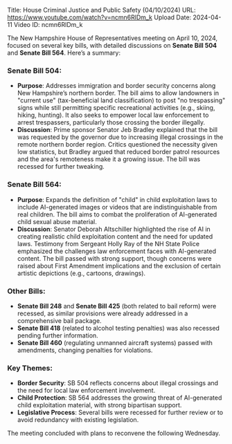 Title: House Criminal Justice and Public Safety (04/10/2024)
URL: https://www.youtube.com/watch?v=ncmn6RlDm_k
Upload Date: 2024-04-11
Video ID: ncmn6RlDm_k

The New Hampshire House of Representatives meeting on April 10, 2024, focused on several key bills, with detailed discussions on **Senate Bill 504** and **Senate Bill 564**. Here’s a summary:

### **Senate Bill 504**:
- **Purpose**: Addresses immigration and border security concerns along New Hampshire’s northern border. The bill aims to allow landowners in "current use" (tax-beneficial land classification) to post "no trespassing" signs while still permitting specific recreational activities (e.g., skiing, hiking, hunting). It also seeks to empower local law enforcement to arrest trespassers, particularly those crossing the border illegally.
- **Discussion**: Prime sponsor Senator Jeb Bradley explained that the bill was requested by the governor due to increasing illegal crossings in the remote northern border region. Critics questioned the necessity given low statistics, but Bradley argued that reduced border patrol resources and the area's remoteness make it a growing issue. The bill was recessed for further tweaking.

### **Senate Bill 564**:
- **Purpose**: Expands the definition of "child" in child exploitation laws to include AI-generated images or videos that are indistinguishable from real children. The bill aims to combat the proliferation of AI-generated child sexual abuse material.
- **Discussion**: Senator Deborah Altschiller highlighted the rise of AI in creating realistic child exploitation content and the need for updated laws. Testimony from Sergeant Holly Ray of the NH State Police emphasized the challenges law enforcement faces with AI-generated content. The bill passed with strong support, though concerns were raised about First Amendment implications and the exclusion of certain artistic depictions (e.g., cartoons, drawings).

### **Other Bills**:
- **Senate Bill 248** and **Senate Bill 425** (both related to bail reform) were recessed, as similar provisions were already addressed in a comprehensive bail package.
- **Senate Bill 418** (related to alcohol testing penalties) was also recessed pending further information.
- **Senate Bill 460** (regulating unmanned aircraft systems) passed with amendments, changing penalties for violations.

### **Key Themes**:
- **Border Security**: SB 504 reflects concerns about illegal crossings and the need for local law enforcement involvement.
- **Child Protection**: SB 564 addresses the growing threat of AI-generated child exploitation material, with strong bipartisan support.
- **Legislative Process**: Several bills were recessed for further review or to avoid redundancy with existing legislation.

The meeting concluded with plans to reconvene the following Wednesday.